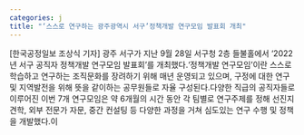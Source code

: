 ```yaml
---
categories: j
title: "‘스스로 연구하는 광주광역시 서구’정책개발 연구모임 발표회 개최"
---
```

[한국공정일보 조상식 기자] 광주 서구가 지난 9월 28일 서구청 2층 들불홀에서 ‘2022년 서구 공직자 정책개발 연구모임 발표회’를 개최했다.‘정책개발 연구모임’이란 스스로 학습하고 연구하는 조직문화를 장려하기 위해 매년 운영되고 있으며, 구정에 대한 연구 및 지역발전을 위해 뜻을 같이하는 공무원들로 자율 구성된다.다양한 직급의 공직자들로 이루어진 이번 7개 연구모임은 약 6개월의 시간 동안 각 팀별로 연구주제를 정해 선진지 견학, 외부 전문가 자문, 중간 컨설팅 등 다양한 과정을 거쳐 심도있는 연구 수행 및 정책을 개발했다.이